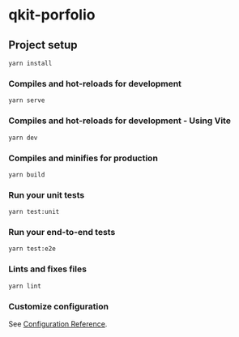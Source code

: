 # qkit-porfolio

## Project setup
```
yarn install
```

### Compiles and hot-reloads for development
```
yarn serve
```
### Compiles and hot-reloads for development - Using Vite
```
yarn dev
```

### Compiles and minifies for production
```
yarn build
```

### Run your unit tests
```
yarn test:unit
```

### Run your end-to-end tests
```
yarn test:e2e
```

### Lints and fixes files
```
yarn lint
```

### Customize configuration
See [Configuration Reference](https://cli.vuejs.org/config/).
